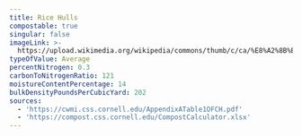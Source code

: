 ```yaml
---
title: Rice Hulls
compostable: true
singular: false
imageLink: >-
  https://upload.wikimedia.org/wikipedia/commons/thumb/c/ca/%E8%A2%8B%E3%81%AB%E5%85%A5%E3%82%8C%E3%82%89%E3%82%8C%E3%81%9F%E7%B1%BE%E6%AE%BB_01.jpg/512px-%E8%A2%8B%E3%81%AB%E5%85%A5%E3%82%8C%E3%82%89%E3%82%8C%E3%81%9F%E7%B1%BE%E6%AE%BB_01.jpg
typeOfValue: Average
percentNitrogen: 0.3
carbonToNitrogenRatio: 121
moistureContentPercentage: 14
bulkDensityPoundsPerCubicYard: 202
sources:
  - 'https://cwmi.css.cornell.edu/AppendixATable1OFCH.pdf'
  - 'https://compost.css.cornell.edu/CompostCalculator.xlsx'
---
```


